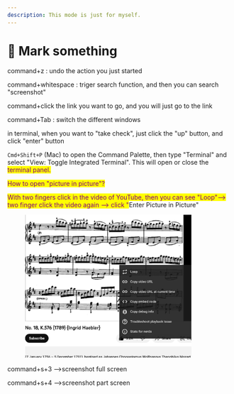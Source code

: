 ```yaml
---
description: This mode is just for myself.
---
```


# 🤩 Mark something

command+z : undo the action you just started

command+whitespace : triger search function, and then you can search "screenshot"

command+click the link you want to go, and you will just go to the link

command+Tab : switch the different windows

in terminal, when you want to "take check", just click the "up" button, and click "enter" button

`Cmd+Shift+P` (Mac) to open the Command Palette, then type "Terminal" and select "View: Toggle Integrated Terminal". This will open or close the <mark style="color:purple;">terminal panel.</mark>

<mark style="color:purple;">How to open "picture in picture"?</mark>

<mark style="color:purple;">With two fingers click in the video of YouTube, then you can see "Loop"--> two finger click the video again --> click "</mark>Enter Picture in Picture"

<figure><img src=".gitbook/assets/Screenshot 2023-06-09 at 12.24.37 am.png" alt="" width="375"><figcaption></figcaption></figure>

command+s+3 -->screenshot full screen

command+s+4 -->screenshot part screen
